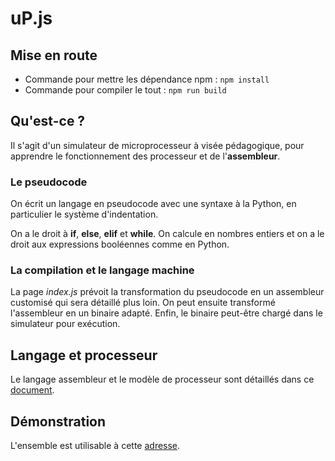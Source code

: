 # uP.js

## Mise en route

* Commande pour mettre les dépendance npm : `npm install`
* Commande pour compiler le tout : `npm run build`

## Qu'est-ce ?

Il s'agit d'un simulateur de microprocesseur à visée pédagogique, pour apprendre le fonctionnement des processeur et de l'**assembleur**.

### Le pseudocode

On écrit un langage en pseudocode avec une syntaxe à la Python, en particulier le système d'indentation.

On a le droit à **if**, **else**, **elif** et **while**. On calcule en nombres entiers et on a le droit aux expressions booléennes comme en Python.

### La compilation et le langage machine

La page *index.js* prévoit la transformation du pseudocode en un assembleur customisé qui sera détaillé plus loin. On peut ensuite transformé l'assembleur en un binaire adapté. Enfin, le binaire peut-être chargé dans le simulateur pour exécution.

## Langage et processeur

Le langage assembleur et le modèle de processeur sont détaillés dans ce [document](https://wiki.goupill.fr/lib/exe/fetch.php?media=nsi:premiere:architecture:langage_asm.fiche.pdf).

## Démonstration

L'ensemble est utilisable à cette [adresse](https://goupill.fr/up/index.html).